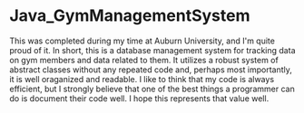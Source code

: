 # Java_GymManagementSystem

This was completed during my time at Auburn University, and I'm quite proud of it.
In short, this is a database management system for tracking data on gym members and data related to them.
It utilizes a robust system of abstract classes without any repeated code and, perhaps most importantly,
it is well oraganized and readable. I like to think that my code is always efficient, but I strongly believe
that one of the best things a programmer can do is document their code well. I hope this represents that
value well.
